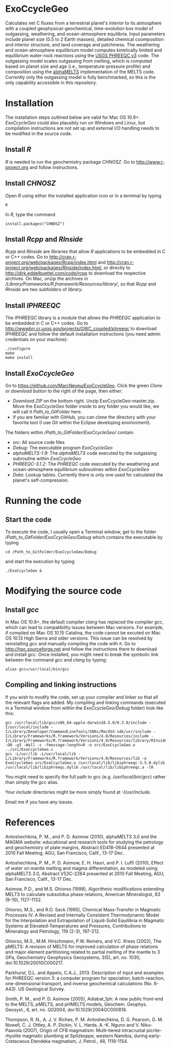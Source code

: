 # ExoCcycleGeo
Calculates net C fluxes from a terrestrial planet's interior to its atmosphere with a coupled geophysical-geochemical, time-evolution box model of outgassing, weathering, and ocean-atmosphere equilibria. Input parameters include planet size (0.5 to 2 Earth masses), detailed chemical coomposition and interior structure, and land coverage and patchiness. The weathering and ocean-atmosphere equilibrium model computes kinetically limited and equilibrium water-rock reactions using the [USGS PHREEQC v3](https://www.usgs.gov/software/phreeqc-version-3) code. The outgassing model scales outgassing from melting, which is computed based on planet size and age (i.e., temperature-pressure profile) and composition using the [alphaMELTS](https://magmasource.caltech.edu/alphamelts/) implementation of the MELTS code. Currently only the outgassing model is fully benchmarked, so this is the only capability accessible in this repository.

# Installation

The installation steps outlined below are valid for Mac OS 10.9+. *ExoCcycleGeo* could also plausibly run on Windows and Linux, but compilation instructions are not set up and external I/O handling needs to be modified in the source code. 

## Install *R*
*R* is needed to run the geochemistry package *CHNOSZ*.
Go to http://www.r-project.org and follow instructions.

## Install *CHNOSZ*
Open *R* using either the installed application icon or in a terminal by typing

	R
	
In *R*, type the command

	install.packages("CHNOSZ")

## Install *Rcpp* and *RInside*
*Rcpp* and *RInside* are libraries that allow *R* applications to be embedded in C or C++ codes. Go to http://cran.r-project.org/web/packages/Rcpp/index.html and http://cran.r-project.org/web/packages/RInside/index.html, or directly to http://dirk.eddelbuettel.com/code/rcpp to download the respective archives. On Mac, unzip the archives in */Library/Frameworks/R.framework/Resources/library/*, so that *Rcpp* and *RInside* are two subfolders of *library*.

## Install *IPHREEQC*
The *IPHREEQC* library is a module that allows the *PHREEQC* application to be embedded in C or C++ codes. Go to http://wwwbrr.cr.usgs.gov/projects/GWC_coupled/phreeqc to download *IPHREEQC* and follow the default installation instructions (you need admin credentials on your machine):

	./configure
	make
	make install

## Install *ExoCcycleGeo*
Go to https://github.com/MarcNeveu/ExoCcycleGeo. Click the green *Clone or download* button to the right of the page, then either:
- *Download ZIP* on the bottom right. Unzip ExoCcycleGeo-master.zip. Move the *ExoCcycleGeo* folder inside to any folder you would like, we will call it *Path_to_GitFolder* here.
- if you are familiar with GitHub, you can clone the directory with your favorite tool (I use Git within the Eclipse developing environment).

The folders within */Path_to_GitFolder/ExoCcycleGeo/* contain:
- *src*: All source code files
- *Debug*: The executable program *ExoCcycleGeo*
- *alphaMELTS-1.9*: The *alphaMELTS* code executed by the outgassing subroutine within *ExoCcycleGeo*
- *PHREEQC-3.1.2*: The *PHREEQC* code executed by the weathering and ocean-atmosphere equilibrium subroutines within *ExoCcycleGeo*
- *Data*: Lookup tables. Currently there is only one used for calculated the planet's self-compression.

# Running the code

## Start the code
To execute the code, I usually open a Terminal window, get to the folder */Path_to_GitFolder/ExoCcycleGeo/Debug* which contains the executable by typing

    cd /Path_to_GitFolder/ExoCcycleGeo/Debug
    
and start the execution by typing 

    ./ExoCcycleGeo &
    
# Modifying the source code

## Install *gcc*
In Mac OS 10.8+, the default compiler *clang* has replaced the compiler *gcc*, which can lead to compatibility issues between Mac versions. For example, if compiled on Mac OS 10.15 Catalina, the code cannot be excuted on Mac OS 10.13 High Sierra and older versions. This issue can be resolved by reinstalling *gcc* and manually compiling the code with it. Go to http://hpc.sourceforge.net and follow the instructions there to download and install *gcc*.
Once installed, you might need to break the symbolic link between the command *gcc* and *clang* by typing:

    alias gcc=/usr/local/bin/gcc

## Compiling and linking instructions
If you wish to modify the code, set up your compiler and linker so that all the relevant flags are added. My compiling and linking commands (executed in a Terminal window from within the *ExoCcycleGeo/Debug* folder) look like this:
 
    gcc /usr/local/lib/gcc/x86_64-apple-darwin18.5.0/8.3.0/include -I/usr/local/include -I/Library/Developer/CommandLineTools/SDKs/MacOSX.sdk/usr/include -I/Library/Frameworks/R.framework/Versions/4.0/Resources/include -I/Library/Frameworks/R.framework/Versions/4.0/Resources/library/RInside/include -O0 -g3 -Wall -c -fmessage-length=0 -o src/ExoCcycleGeo.o ../src/ExoCcycleGeo.c
    gcc -L/usr/lib -L/usr/local/lib -L/Library/Frameworks/R.framework/Versions/4.0/Resources/lib -o ExoCcycleGeo src/ExoCcycleGeo.o /usr/local/lib/libiphreeqc-3.5.0.dylib /usr/local/lib/libiphreeqc.dylib /usr/local/lib/libiphreeqc.a -lR 

You might need to specify the full path to gcc (e.g. */usr/local/bin/gcc*) rather than simply the *gcc* alias.

Your *include* directories might be more simply found at *-I/usr/include*.

Email me if you have any issues.

# References

Antoshechkina, P. M., and P. D. Asimow (2010), alphaMELTS 3.0 and the MAGMA website: educational and research tools for studying the petrology and geochemistry of plate margins, Abstract ED41B-0644 presented at 2010 Fall Meeting, AGU, San Francisco, Calif., 13-17 Dec.

Antoshechkina, P. M., P. D. Asimow, E. H. Hauri, and P. I. Luffi (2010), Effect of water on mantle melting and magma differentiation, as modeled using alphaMELTS 3.0, Abstract V53C-2264 presented at 2010 Fall Meeting, AGU, San Francisco, Calif., 13-17 Dec.

Asimow, P.D., and M.S. Ghiorso (1998), Algorithmic modifications extending MELTS to calculate subsolidus phase relations, American Mineralogist, 83 (9-10), 1127-1132.

Ghiorso, M.S., and R.O. Sack (1995), Chemical Mass-Transfer in Magmatic Processes IV. A Revised and Internally Consistent Thermodynamic Model for the Interpolation and Extrapolation of Liquid-Solid Equilibria in Magmatic Systems at Elevated-Temperatures and Pressures, Contributions to Mineralogy and Petrology, 119 (2-3), 197-212.

Ghiorso, M.S., M.M. Hirschmann, P.W. Reiners, and V.C. Kress (2002), The pMELTS: A revision of MELTS for improved calculation of phase relations and major element partitioning related to partial melting of the mantle to 3 GPa, Geochemistry Geophysics Geosystems, 3(5), art. no. 1030, doi:10.1029/2001GC000217.

Parkhurst, D.L. and Appelo, C.A.J., 2013. Description of input and examples for PHREEQC version 3: a computer program for speciation, batch-reaction, one-dimensional transport, and inverse geochemical calculations (No. 6-A43). US Geological Survey.

Smith, P. M., and P. D. Asimow (2005), Adiabat_1ph: A new public front-end to the MELTS, pMELTS, and pHMELTS models, Geochem. Geophys. Geosyst., 6, art. no. Q02004, doi:10.1029/2004GC000816.

Thompson, R. N., A. J. V. Riches, P. M. Antoshechkina, D. G. Pearson, G. M. Nowell, C. J. Ottley, A. P. Dickin, V. L. Hards, A.-K. Nguno and V. Niku-Paavola (2007), Origin of CFB magmatism: Multi-tiered intracrustal picrite-rhyolite magmatic plumbing at Spitzkoppe, western Namibia, during early-Cretaceous Etendeka magmatism, J. Petrol., 48, 1119-1154.

